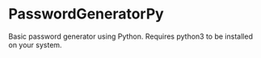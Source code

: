 # PasswordGeneratorPy
Basic password generator using Python. Requires python3 to be installed on your system.
